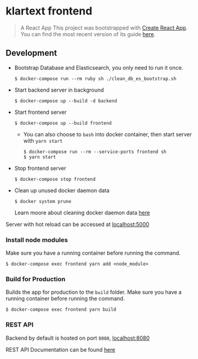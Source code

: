 # klartext frontend
> A React App
This project was bootstrapped with [Create React App](https://github.com/facebookincubator/create-react-app). 
You can find the most recent version of its guide [here](https://github.com/facebookincubator/create-react-app/blob/master/packages/react-scripts/template/README.md).

## Development

  * Bootstrap Database and Elasticsearch, you only need to run it once.
    
        $ docker-compose run --rm ruby sh ./clean_db_es_bootstrap.sh
  
  * Start backend server in background

        $ docker-compose up --build -d backend

  * Start frontend server
  
        $ docker-compose up --build frontend

    * You can also choose to `bash` into docker container, then start server with `yarn start`
    
          $ docker-compose run --rm --service-ports frontend sh
          $ yarn start
          
  * Stop frontend server
          
        $ docker-compose stop frontend
  
  * Clean up unused docker daemon data
  
        $ docker system prune
    
    Learn moore about cleaning docker daemon data  [here](https://github.com/chuan-su/klartext/blob/master/README.md#clean-up-docker-daemon-data)

Server with hot reload can be accessed at [localhost:5000](http://localhost:5000)

### Install node modules
Make sure you have a running container before running the command.

    $ docker-compose exec frontend yarn add <node_module>

### Build for Production
Builds the app for production to the `build` folder.
Make sure you have a running container before running the command.

    $ docker-compose exec frontend yarn build
    
### REST API
Backend by default is hosted on port `8080`, [localhost:8080](http://localhost:8080)

REST API Documentation can be found [here](https://github.com/chuan-su/klartext/blob/master/backend/API.md)

